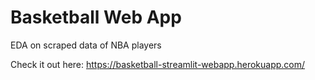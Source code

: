 # Basketball Web App

EDA on scraped data of NBA players

Check it out here:
https://basketball-streamlit-webapp.herokuapp.com/
